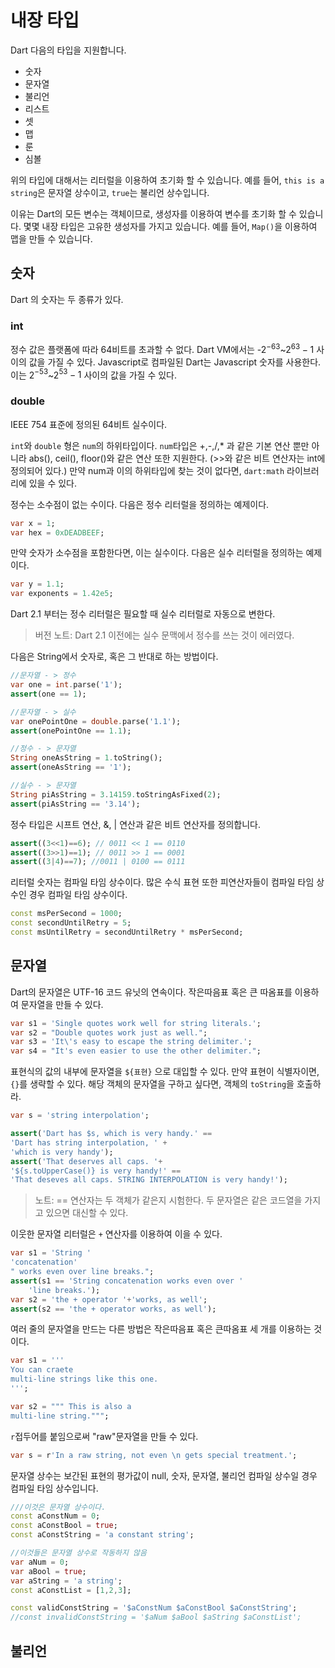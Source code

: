 # 내장 타입

Dart 다음의 타입을 지원합니다.

- 숫자
- 문자열
- 불리언
- 리스트
- 셋
- 맵
- 룬
- 심볼

위의 타입에 대해서는 리터럴을 이용하여 초기화 할 수 있습니다. 예를 들어, `this is a string`은 문자열 상수이고, `true`는 불리언 상수입니다.

이유는 Dart의 모든 변수는 객체이므로, 생성자를 이용하여 변수를 초기화 할 수 있습니다. 몇몇 내장 타입은 고유한 생성자를 가지고 있습니다. 예를 들어, `Map()`을 이용하여 맵을 만들 수 있습니다.

## 숫자

Dart 의 숫자는 두 종류가 있다.

### int

정수 값은 플랫폼에 따라 64비트를 초과할 수 없다. Dart VM에서는 -2$^{-63}$~2$^{63}-1$ 사이의 값을 가질 수 있다. Javascript로 컴파일된 Dart는 Javascript 숫자를 사용한다. 이는 2$^{-53}$~2$^{53}-1$ 사이의 값을 가질 수 있다.

### double

IEEE 754 표준에 정의된 64비트 실수이다.

`int`와 `double` 형은 `num`의 하위타입이다. `num`타입은 +,-,/,* 과 같은 기본 연산 뿐만 아니라 abs(), ceil(), floor()와 같은 연산 또한 지원한다. (>>와 같은 비트 연산자는 int에 정의되어 있다.) 만약 num과 이의 하위타입에 찾는 것이 없다면, `dart:math` 라이브러리에 있을 수 있다.

정수는 소수점이 없는 수이다. 다음은 정수 리터럴을 정의하는 예제이다.
```dart
var x = 1;
var hex = 0xDEADBEEF;
```
만약 숫자가 소수점을 포함한다면, 이는 실수이다. 다음은 실수 리터럴을 정의하는 예제이다.
```dart
var y = 1.1;
var exponents = 1.42e5;
```

Dart 2.1 부터는 정수 리터럴은 필요할 때 실수 리터럴로 자동으로 변한다.
> 버전 노트: Dart 2.1 이전에는 실수 문맥에서 정수를 쓰는 것이 에러였다.

다음은 String에서 숫자로, 혹은 그 반대로 하는 방법이다.
```dart
//문자열 - > 정수
var one = int.parse('1');
assert(one == 1);

//문자열 - > 실수
var onePointOne = double.parse('1.1');
assert(onePointOne == 1.1);

//정수 - > 문자열
String oneAsString = 1.toString();
assert(oneAsString == '1');

//실수 - > 문자열
String piAsString = 3.14159.toStringAsFixed(2);
assert(piAsString == '3.14');
```

정수 타입은 시프트 연산, &, | 연산과 같은 비트 연산자를 정의합니다.
```dart
assert((3<<1)==6); // 0011 << 1 == 0110
assert((3>>1)==1); // 0011 >> 1 == 0001
assert((3|4)==7); //0011 | 0100 == 0111
```
리터럴 숫자는 컴파일 타임 상수이다. 많은 수식 표현 또한 피연산자들이 컴파일 타임 상수인 경우 컴파일 타임 상수이다.
```dart
const msPerSecond = 1000;
const secondUntilRetry = 5;
const msUntilRetry = secondUntilRetry * msPerSecond;
```
## 문자열

Dart의 문자열은 UTF-16 코드 유닛의 연속이다. 작은따음표 혹은 큰 따옴표를 이용하여 문자열을 만들 수 있다.
```dart
var s1 = 'Single quotes work well for string literals.';
var s2 = "Double quotes work just as well.";
var s3 = 'It\'s easy to escape the string delimiter.';
var s4 = "It's even easier to use the other delimiter.";
```
표현식의 값의 내부에 문자열을 `${표현}` 으로 대입할 수 있다. 만약 표현이 식별자이면, `{}`를 생략할 수 있다. 해당 객체의 문자열을 구하고 싶다면, 객체의 `toString`을 호출하라.
```dart
var s = 'string interpolation';

assert('Dart has $s, which is very handy.' ==
'Dart has string interpolation, ' +
'which is very handy');
assert('That deserves all caps. '+
'${s.toUpperCase()} is very handy!' == 
'That deseves all caps. STRING INTERPOLATION is very handy!');
```

> 노트: == 연산자는 두 객체가 같은지 시험한다. 두 문자열은 같은 코드열을 가지고 있으면 대신할 수 있다.

이웃한 문자열 리터럴은 `+` 연산자를 이용하여 이을 수 있다.
```dart
var s1 = 'String '
'concatenation'
" works even over line breaks.";
assert(s1 == 'String concatenation works even over '
    'line breaks.');
var s2 = 'the + operator '+'works, as well';
assert(s2 == 'the + operator works, as well');
```
여러 줄의 문자열을 만드는 다른 방법은 작은따음표 혹은 큰따옴표 세 개를 이용하는 것이다.
```dart
var s1 = '''
You can craete
multi-line strings like this one.
''';

var s2 = """ This is also a
multi-line string.""";
```
`r`접두어를 붙임으로써 "raw"문자열을 만들 수 있다.
```dart
var s = r'In a raw string, not even \n gets special treatment.';
```

문자열 상수는 보간된 표현의 평가값이 null, 숫자, 문자열, 불리언 컴파일 상수일 경우 컴파일 타임 상수입니다.
```dart
///이것은 문자열 상수이다.
const aConstNum = 0;
const aConstBool = true;
const aConstString = 'a constant string';

//이것들은 문자열 상수로 작동하지 않음
var aNum = 0;
var aBool = true;
var aString = 'a string';
const aConstList = [1,2,3];

const validConstString = '$aConstNum $aConstBool $aConstString';
//const invalidConstString = '$aNum $aBool $aString $aConstList';
```

## 불리언


